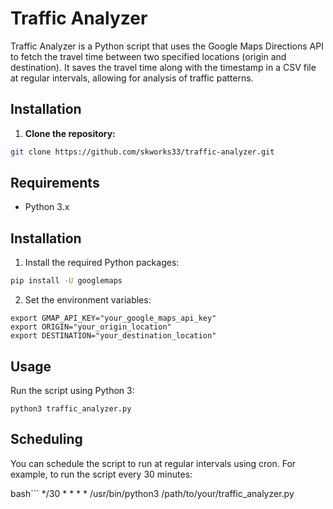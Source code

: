 # Traffic Analyzer

Traffic Analyzer is a Python script that uses the Google Maps Directions API to fetch the travel time between two specified locations (origin and destination). It saves the travel time along with the timestamp in a CSV file at regular intervals, allowing for analysis of traffic patterns.

## Installation

1. **Clone the repository:**

```bash
git clone https://github.com/skworks33/traffic-analyzer.git
```


## Requirements

- Python 3.x

## Installation

1. Install the required Python packages:

```sh
pip install -U googlemaps
```

2. Set the environment variables:


```
export GMAP_API_KEY="your_google_maps_api_key"
export ORIGIN="your_origin_location"
export DESTINATION="your_destination_location"
```

## Usage

Run the script using Python 3:

```
python3 traffic_analyzer.py
```


## Scheduling

You can schedule the script to run at regular intervals using cron. For example, to run the script every 30 minutes:

bash```
*/30 * * * * /usr/bin/python3 /path/to/your/traffic_analyzer.py
```

